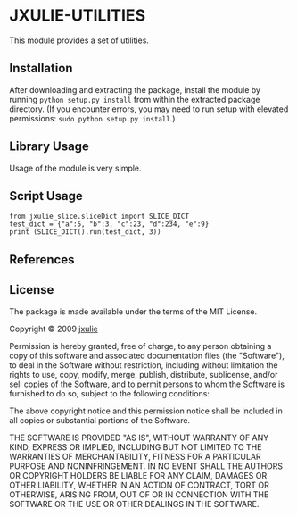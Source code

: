 JXULIE-UTILITIES
================

This module provides a set of utilities.

Installation
------------

After downloading and extracting the package, install the module by running
`python setup.py install` from within the extracted package directory. (If you
encounter errors, you may need to run setup with elevated permissions:
`sudo python setup.py install`.)

Library Usage
-------------

Usage of the module is very simple. 

Script Usage
------------

    from jxulie_slice.sliceDict import SLICE_DICT
    test_dict = {"a":5, "b":3, "c":23, "d":234, "e":9}
    print (SLICE_DICT().run(test_dict, 3))


References
----------



License
-------

The package is made available under the terms of the
MIT License.

Copyright © 2009 [jxulie][me]

Permission is hereby granted, free of charge, to any person obtaining a copy
of this software and associated documentation files (the "Software"), to deal
in the Software without restriction, including without limitation the rights
to use, copy, modify, merge, publish, distribute, sublicense, and/or sell
copies of the Software, and to permit persons to whom the Software is
furnished to do so, subject to the following conditions:

The above copyright notice and this permission notice shall be included in
all copies or substantial portions of the Software.

THE SOFTWARE IS PROVIDED "AS IS", WITHOUT WARRANTY OF ANY KIND, EXPRESS OR
IMPLIED, INCLUDING BUT NOT LIMITED TO THE WARRANTIES OF MERCHANTABILITY,
FITNESS FOR A PARTICULAR PURPOSE AND NONINFRINGEMENT. IN NO EVENT SHALL THE
AUTHORS OR COPYRIGHT HOLDERS BE LIABLE FOR ANY CLAIM, DAMAGES OR OTHER
LIABILITY, WHETHER IN AN ACTION OF CONTRACT, TORT OR OTHERWISE, ARISING FROM,
OUT OF OR IN CONNECTION WITH THE SOFTWARE OR THE USE OR OTHER DEALINGS IN
THE SOFTWARE.

[me]: http://github.com/jxulie/
[pypi]: http://pypi.python.org/